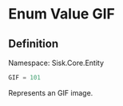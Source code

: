 # Enum Value GIF

## Definition
Namespace: Sisk.Core.Entity

```csharp
GIF = 101
```

Represents an GIF image.

